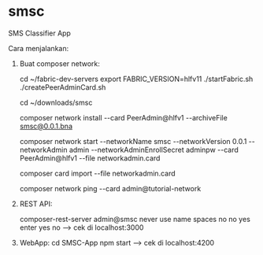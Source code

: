 # smsc

SMS Classifier App

Cara menjalankan:

1. Buat composer network:

    cd ~/fabric-dev-servers
    export FABRIC_VERSION=hlfv11
    ./startFabric.sh
    ./createPeerAdminCard.sh
    
    cd ~/downloads/smsc
    
    composer network install --card PeerAdmin@hlfv1 --archiveFile smsc@0.0.1.bna
    
    composer network start --networkName smsc --networkVersion 0.0.1 --networkAdmin admin --networkAdminEnrollSecret adminpw --card PeerAdmin@hlfv1 --file networkadmin.card
    
    composer card import --file networkadmin.card
    
    composer network ping --card admin@tutorial-network

2. REST API:

    composer-rest-server
admin@smsc
never use name spaces
no
no
yes
enter
yes
no
--> cek di localhost:3000

3. WebApp: 
cd SMSC-App
npm start
--> cek di localhost:4200

